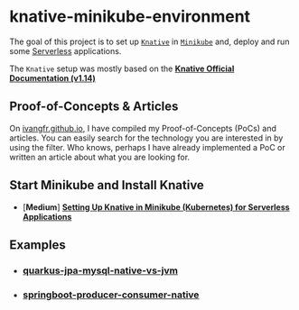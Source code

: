 # knative-minikube-environment

The goal of this project is to set up [`Knative`](https://knative.dev/docs/) in [`Minikube`](https://minikube.sigs.k8s.io/docs/start/) and, deploy and run some [Serverless](https://martinfowler.com/articles/serverless.html) applications.

The `Knative` setup was mostly based on the [**Knative Official Documentation (v1.14)**](https://knative.dev/docs/install/)

## Proof-of-Concepts & Articles

On [ivangfr.github.io](https://ivangfr.github.io), I have compiled my Proof-of-Concepts (PoCs) and articles. You can easily search for the technology you are interested in by using the filter. Who knows, perhaps I have already implemented a PoC or written an article about what you are looking for.

## Start Minikube and Install Knative

- \[**Medium**\] [**Setting Up Knative in Minikube (Kubernetes) for Serverless Applications**](https://medium.com/@ivangfr/setting-up-knative-in-minikube-kubernetes-for-serverless-applications-181fb20f3d19)

## Examples

- ### [quarkus-jpa-mysql-native-vs-jvm](https://github.com/ivangfr/knative-minikube-environment/tree/master/quarkus-jpa-mysql-native-vs-jvm)
- ### [springboot-producer-consumer-native](https://github.com/ivangfr/knative-minikube-environment/tree/master/springboot-producer-consumer-native)
